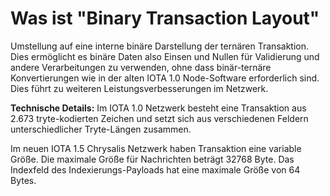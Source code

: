 # Was ist "Binary Transaction Layout"

Umstellung auf eine interne binäre Darstellung der ternären Transaktion. Dies ermöglicht es binäre Daten  also Einsen und Nullen für Validierung  und andere Verarbeitungen zu verwenden, ohne dass binär-ternäre Konvertierungen wie in der alten IOTA 1.0 Node-Software erforderlich sind. Dies führt zu weiteren Leistungsverbesserungen im Netzwerk.


**Technische Details:** 
Im IOTA 1.0 Netzwerk besteht eine Transaktion aus 2.673 tryte-kodierten Zeichen und setzt sich aus verschiedenen Feldern unterschiedlicher Tryte-Längen zusammen.

Im neuen IOTA 1.5 Chrysalis Netzwerk haben Transaktion eine variable Größe. Die maximale Größe für Nachrichten beträgt 32768 Byte. Das Indexfeld des Indexierungs-Payloads hat eine maximale Größe von 64 Bytes.